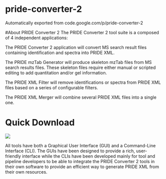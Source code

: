 pride-converter-2
===============
Automatically exported from code.google.com/p/pride-converter-2

#About PRIDE Converter 2
The PRIDE Converter 2 tool suite is a composed of 4 independent applications:

The PRIDE Converter 2 application will convert MS search result files containing identification and spectra into PRIDE XML.

The PRIDE mzTab Generator will produce skeleton mzTab files from MS search results files. These skeleton files require either manual or scripted editing to add quantitation and/or gel information.

The PRIDE XML Filter will remove identifications or spectra from PRIDE XML files based on a series of configurable filters.

The PRIDE XML Merger will combine several PRIDE XML files into a single one. 

# Quick Download
[<img src="https://raw.githubusercontent.com/PRIDE-Toolsuite/pride-inspector/master/wiki/download.png">](http://www.ebi.ac.uk/pride/resources/tools/converter-2/latest/pride-converter-2.zip)

All tools have both a Graphical User Interface (GUI) and a Command-Line Interface (CLI). The GUIs have been designed to provide a rich, user-friendly interface while the CLIs have been developed mainly for tool and pipeline developers to be able to integrate the PRIDE Converter 2 tools in their own software to provide an efficient way to generate PRIDE XML from their own resources. 
